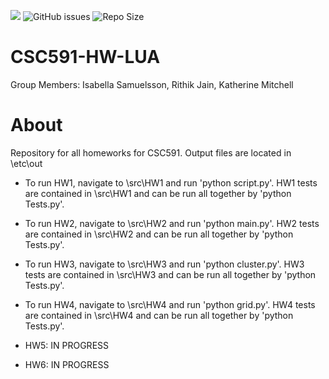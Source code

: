 <!-- [![DOI](https://zenodo.org/badge/590978312.svg)](https://zenodo.org/badge/latestdoi/590978312) TODO: fix this -->

<a href="https://github.com/Nikhil1912/CSC510-HW_37/main/LICENSE.md"><img src="https://img.shields.io/github/license/insamuel/CSC591-HW-LUA?style=plastic" /></a>
![GitHub issues](https://img.shields.io/github/issues/insamuel/CSC591-HW-LUA)
![Repo Size](https://img.shields.io/github/repo-size/insamuel/CSC591-HW-LUA?color=brightgreen)



# CSC591-HW-LUA

Group Members: Isabella Samuelsson, Rithik Jain, Katherine Mitchell

# About

Repository for all homeworks for CSC591. Output files are located in \etc\out

- To run HW1, navigate to \src\HW1 and run 'python script.py'. HW1 tests are contained in \src\HW1 and can be run all together by 'python Tests.py'.

- To run HW2, navigate to \src\HW2 and run 'python main.py'. HW2 tests are contained in \src\HW2 and can be run all together by 'python Tests.py'. 

- To run HW3, navigate to \src\HW3 and run 'python cluster.py'. HW3 tests are contained in \src\HW3 and can be run all together by 'python Tests.py'.

- To run HW4, navigate to \src\HW4 and run 'python grid.py'. HW4 tests are contained in \src\HW4 and can be run all together by 'python Tests.py'.

- HW5: IN PROGRESS

- HW6: IN PROGRESS




